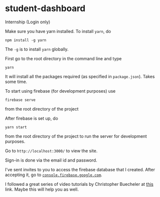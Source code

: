 # student-dashboard
Internship (Login only)

Make sure you have yarn installed. To install `yarn`, do

    npm install -g yarn
	
The `-g` is to install `yarn` globally.

First go to the root directory in the command line and type

    yarn

It will install all the packages required (as specified in `package.json`). Takes some time.

To start using firebase (for development purposes) use 

    firebase serve
	
from the root directory of the project
	
After firebase is set up, do
	
    yarn start

from the root directory of the project to run the server for development purposes.

Go to `http://localhost:3000/` to view the site.

Sign-in is done via the email id and password.

I've sent invites to you to access the firebase database that I created. After accepting it, go to [`console.firebase.google.com`](https://console.firebase.google.com).

I followed a great series of video tutorials by Christopher Buecheler at [this](https://www.youtube.com/playlist?list=PL3Ld4LsLih54o7ElUTM6z8x48_HT0Ukc9) link. Maybe this will help you as well.



